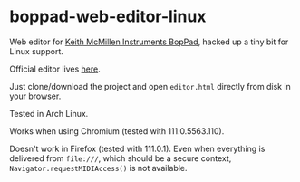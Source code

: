 # boppad-web-editor-linux

Web editor for [Keith McMillen Instruments BopPad](https://www.keithmcmillen.com/products/boppad/), hacked up a tiny bit for Linux support.

Official editor lives [here](https://files.keithmcmillen.com/products/boppad/editor/).

Just clone/download the project and open `editor.html` directly from disk in your browser.

Tested in Arch Linux.

Works when using Chromium (tested with 111.0.5563.110).

Doesn't work in Firefox (tested with 111.0.1).  Even when everything is delivered from `file:///`, which should be a secure context, `Navigator.requestMIDIAccess()` is not available.
